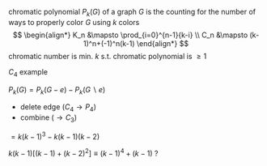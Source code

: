 chromatic polynomial $P_k(G)$ of a graph $G$  is the counting for the number of ways to properly color $G$ using $k$ colors
$$
\begin{align*}
K_n &\mapsto \prod_{i=0}^{n-1}{k-i} \\
C_n &\mapsto (k-1)^n+(-1)^n(k-1)
\end{align*}
$$
chromatic number is min. $k$ s.t. chromatic polynomial is $\ge 1$

$C_4$ example

$P_k(G)=P_k(G-e)-P_k(G\backslash e)$
- delete edge ($C_4 \rightarrow P_4$)
- combine ($\rightarrow C_3$)

$=k(k-1)^3-k(k-1)(k-2)$

$k(k-1)\left[(k-1)+(k-2)^2\right] \equiv (k-1)^4+(k-1)\ ?$